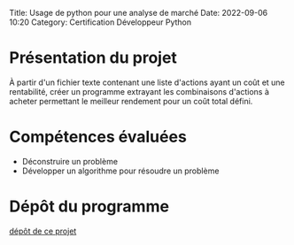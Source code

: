 Title: Usage de python pour une analyse de marché
Date: 2022-09-06 10:20
Category: Certification Développeur Python


# Présentation du projet

À partir d'un fichier texte contenant une liste d'actions ayant un coût et une rentabilité, créer un programme 
extrayant les combinaisons d'actions à acheter permettant le meilleur rendement pour un coût total défini.

# Compétences évaluées
- Déconstruire un problème
- Développer un algorithme pour résoudre un problème

# Dépôt du programme
[dépôt de ce projet](https://github.com/DelphinePythonique/projet7)

